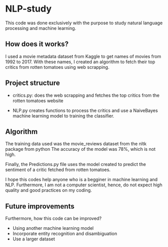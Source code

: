 # NLP-study
This code was done exclusively with the purpose to study natural language processing and machine learning.

## How does it works?
I used a movie metadata dataset from Kaggle to get names of movies from 1992 to 2017. With these names, I created an algorithm to fetch their top critics from rotten tomatoes using web scrapping.

## Project structure
- critics.py: does the web scrapping and fetches the top critics from the rotten tomatoes website

- NLP.py creates functions to process the critics and use a NaiveBayes machine learning model to training the classifier.

## Algorithm
The training data used was the movie_reviews dataset from the nltk package from python
The accuracy of the model was 78%, which is not high.

Finally, the Predictions.py file uses the model created to predict the sentiment of a critic fetched from rotten tomatoes.

I hope this codes help anyone who is a begginer in machine learning and NLP. Furthermore, I am not a computer scientist, hence, do not expect high quality and good practices on my coding.

## Future improvements
Furthermore, how this code can be improved?

- Using another machine learning model
- Incorporate entity recognition and disambiguation
- Use a larger dataset
